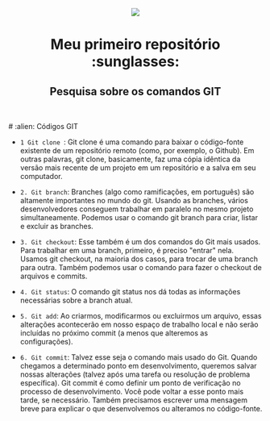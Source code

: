 <p align="center">
<img loading="lazy" src="http://img.shields.io/static/v1?label=STATUS&message=EM%20DESENVOLVIMENTO&color=GREEN&style=for-the-badge"/>
</p>
<h1 align="center">Meu primeiro repositório :sunglasses:</h1>
<h2 align="center"> Pesquisa sobre os comandos GIT <br> 
<br>
<h3></h3># :alien: Códigos GIT

- `1 Git clone
`: Git clone é uma comando para baixar o código-fonte existente de um repositório remoto (como, por exemplo, o Github). Em outras palavras, git clone, basicamente, faz uma cópia idêntica da versão mais recente de um projeto em um repositório e a salva em seu computador.

- `2. Git branch`: Branches (algo como ramificações, em português) são altamente importantes no mundo do git. Usando as branches, vários desenvolvedores conseguem trabalhar em paralelo no mesmo projeto simultaneamente. Podemos usar o comando git branch para criar, listar e excluir as branches.
 
- `3. Git checkout`: Esse também é um dos comandos do Git mais usados. Para trabalhar em uma branch, primeiro, é preciso "entrar" nela. Usamos git checkout, na maioria dos casos, para trocar de uma branch para outra. Também podemos usar o comando para fazer o checkout de arquivos e commits.
 
- `4. Git status`: O comando git status nos dá todas as informações necessárias sobre a branch atual.

 
- `5. Git add`: Ao criarmos, modificarmos ou excluirmos um arquivo, essas alterações acontecerão em nosso espaço de trabalho local e não serão incluídas no próximo commit (a menos que alteremos as configurações).

- `6. Git commit`: Talvez esse seja o comando mais usado do Git. Quando chegamos a determinado ponto em desenvolvimento, queremos salvar nossas alterações (talvez após uma tarefa ou resolução de problema específica).
Git commit é como definir um ponto de verificação no processo de desenvolvimento. Você pode voltar a esse ponto mais tarde, se necessário.
Também precisamos escrever uma mensagem breve para explicar o que desenvolvemos ou alteramos no código-fonte.
